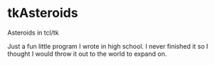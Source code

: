 tkAsteroids
===========

Asteroids in tcl/tk

Just a fun little program I wrote in high school. I never finished it so I thought I would throw it out to the world to expand on.
